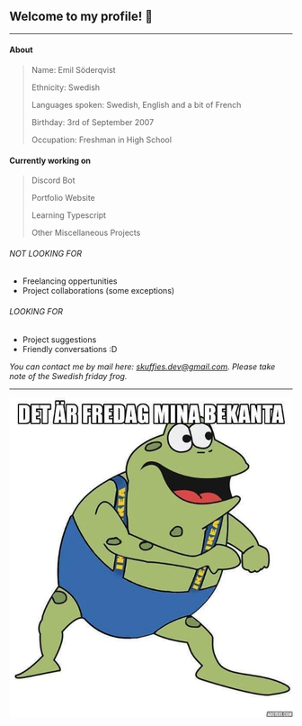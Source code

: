 ## Welcome to my profile! :wave:
***
#### About
> Name: Emil Söderqvist
>
> Ethnicity: Swedish
>
> Languages spoken: Swedish, English and a bit of French
>
> Birthday: 3rd of September 2007
>
> Occupation: Freshman in High School

#### Currently working on

> Discord Bot
>
> Portfolio Website
>
> Learning Typescript
>
> Other Miscellaneous Projects

###### NOT LOOKING FOR
- Freelancing oppertunities
- Project collaborations (some exceptions)

###### LOOKING FOR
- Project suggestions
- Friendly conversations :D


*You can contact me by mail here:
skuffies.dev@gmail.com.
Please take note of the Swedish friday frog.*
***
 ![The Swedish Friday Frog](./frog.png)
